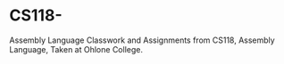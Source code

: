 # CS118-
Assembly Language
Classwork and Assignments from CS118, Assembly Language, Taken at Ohlone College.
